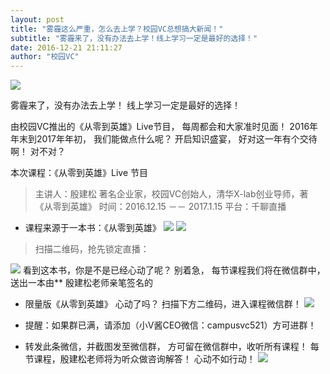 ```yaml
---
layout: post
title: "雾霾这么严重，怎么去上学？校园VC总想搞大新闻！"
subtitle: "雾霾来了，没有办法去上学！线上学习一定是最好的选择！"
date: 2016-12-21 21:11:27
author: "校园VC"
---
```


![](https://raw.githubusercontent.com/MRchildNEO/mrchildneo/master/blogimg/666.jpeg)

雾霾来了，没有办法去上学！
线上学习一定是最好的选择！

由校园VC推出的《从零到英雄》Live节目，
每周都会和大家准时见面！
2016年年末到2017年年初，
我们能做点什么呢？
开启知识盛宴，
好对这一年有个交待啊！
对不对？

本次课程：《从零到英雄》Live 节目
> 主讲人：殷建松
> 著名企业家，校园VC创始人，清华X-lab创业导师，著《从零到英雄》
> 时间：2016.12.15 －－ 2017.1.15
> 平台：千聊直播

* 课程来源于一本书：《从零到英雄》
![](https://raw.githubusercontent.com/MRchildNEO/mrchildneo/master/blogimg/667.jpeg)
![](https://raw.githubusercontent.com/MRchildNEO/mrchildneo/master/blogimg/669.jpeg)

> 扫描二维码，抢先锁定直播：

![](https://raw.githubusercontent.com/MRchildNEO/mrchildneo/master/blogimg/668.png)
看到这本书，你是不是已经心动了呢？
别着急，
每节课程我们将在微信群中，送出一本由** 殷建松老师亲笔签名的
* 限量版《从零到英雄》
心动了吗？
扫描下方二维码，进入课程微信群！
![](https://raw.githubusercontent.com/MRchildNEO/mrchildneo/master/blogimg/670.jpeg)
- 提醒：如果群已满，请添加（小V酱CEO微信：campusvc521）方可进群！

* 转发此条微信，并截图发至微信群，
方可留在微信群中，收听所有课程！
每节课程，殷建松老师将为听众做咨询解答！
心动不如行动！
![](https://raw.githubusercontent.com/MRchildNEO/mrchildneo/master/blogimg/图像%202017-1-30，上午12.38%20(1).jpg)
